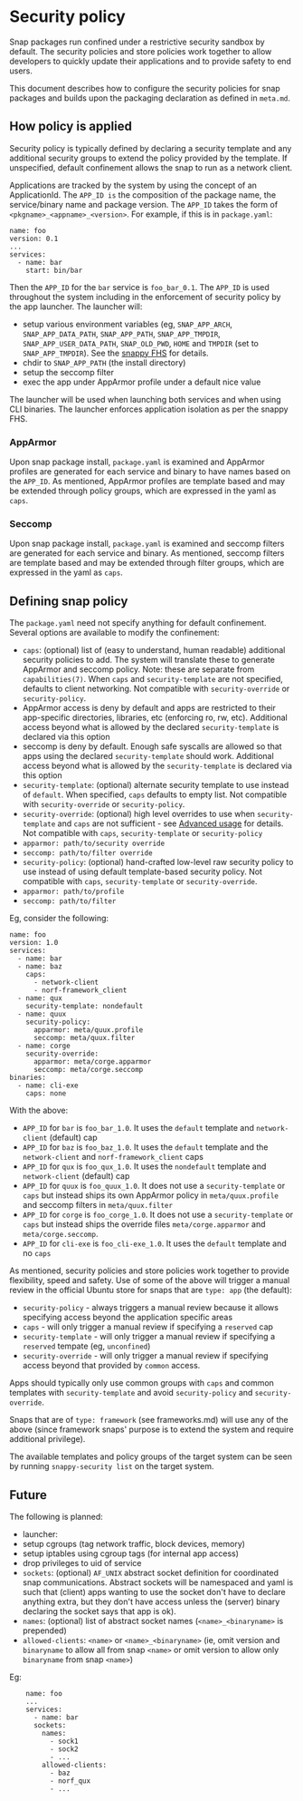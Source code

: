 # Security policy

Snap packages run confined under a restrictive security sandbox by default.
The security policies and store policies work together to allow developers to
quickly update their applications and to provide safety to end users.

This document describes how to configure the security policies for snap
packages and builds upon the packaging declaration as defined in `meta.md`.

## How policy is applied
Security policy is typically defined by declaring a security template and any
additional security groups to extend the policy provided by the template. If
unspecified, default confinement allows the snap to run as a network client.

Applications are tracked by the system by using the concept of an
ApplicationId. The `APP_ID is` the composition of the package name, the
service/binary name and package version. The `APP_ID` takes the form of
`<pkgname>_<appname>_<version>`. For example, if this is in `package.yaml`:

    name: foo
    version: 0.1
    ...
    services:
      - name: bar
        start: bin/bar

Then the `APP_ID` for the `bar` service is `foo_bar_0.1`. The `APP_ID` is used
throughout the system including in the enforcement of security policy by the
app launcher. The launcher will:

* setup various environment variables (eg, `SNAP_APP_ARCH`,
  `SNAP_APP_DATA_PATH`, `SNAP_APP_PATH`, `SNAP_APP_TMPDIR`,
  `SNAP_APP_USER_DATA_PATH`, `SNAP_OLD_PWD`, `HOME` and `TMPDIR` (set to
  `SNAP_APP_TMPDIR`). See the
   [snappy FHS](https://developer.ubuntu.com/en/snappy/guides/filesystem-layout/) for details.
* chdir to `SNAP_APP_PATH` (the install directory)
* setup the seccomp filter
* exec the app under AppArmor profile under a default nice value

The launcher will be used when launching both services and when using CLI
binaries. The launcher enforces application isolation as per the snappy FHS.

### AppArmor
Upon snap package install, `package.yaml` is examined and AppArmor profiles are
generated for each service and binary to have names based on the `APP_ID`.
As mentioned, AppArmor profiles are template based and may be extended through
policy groups, which are expressed in the yaml as `caps`.

### Seccomp
Upon snap package install, `package.yaml` is examined and seccomp filters are
generated for each service and binary. As mentioned, seccomp filters are
template based and may be extended through filter groups, which are expressed
in the yaml as `caps`.

## Defining snap policy

The `package.yaml` need not specify anything for default confinement. Several
options are available to modify the confinement:

* `caps`: (optional) list of (easy to understand, human readable) additional
  security policies to add. The system will translate these to generate
  AppArmor and seccomp policy. Note: these are separate from `capabilities(7)`.
  When `caps` and `security-template` are not specified, defaults to client
  networking. Not compatible with `security-override` or `security-policy`.
 * AppArmor access is deny by default and apps are restricted to their
   app-specific directories, libraries, etc (enforcing ro, rw, etc).
   Additional access beyond what is allowed by the declared `security-template`
   is declared via this option
 * seccomp is deny by default. Enough safe syscalls are allowed so that apps
   using the declared `security-template` should work. Additional access
   beyond what is allowed by the `security-template` is declared via this
   option
* `security-template`: (optional) alternate security template to use instead of
  `default`. When specified, `caps` defaults to empty list. Not compatible with
  `security-override` or `security-policy`.
* `security-override`: (optional) high level overrides to use when
  `security-template` and `caps` are not sufficient - see
  [Advanced usage](https://wiki.ubuntu.com/SecurityTeam/Specifications/SnappyConfinement)
  for details. Not compatible with `caps`, `security-template` or
  `security-policy`
 * `apparmor: path/to/security override`
 * `seccomp: path/to/filter override`
* `security-policy`: (optional) hand-crafted low-level raw security policy to
  use instead of using default template-based security policy. Not compatible
  with `caps`, `security-template` or `security-override`.
 * `apparmor: path/to/profile`
 * `seccomp: path/to/filter`

Eg, consider the following:

    name: foo
    version: 1.0
    services:
      - name: bar
      - name: baz
        caps:
          - network-client
          - norf-framework_client
      - name: qux
        security-template: nondefault
      - name: quux
        security-policy:
          apparmor: meta/quux.profile
          seccomp: meta/quux.filter
      - name: corge
        security-override:
          apparmor: meta/corge.apparmor
          seccomp: meta/corge.seccomp
    binaries:
      - name: cli-exe
        caps: none

With the above:

* `APP_ID` for `bar` is `foo_bar_1.0`. It uses the `default` template and
  `network-client` (default) cap
* `APP_ID` for `baz` is `foo_baz_1.0`. It uses the `default` template and the
  `network-client` and `norf-framework_client` caps
* `APP_ID` for `qux` is `foo_qux_1.0`. It uses the `nondefault` template and
  `network-client` (default) cap
* `APP_ID` for `quux` is `foo_quux_1.0`. It does not use a `security-template`
  or `caps` but instead ships its own AppArmor policy in `meta/quux.profile`
  and seccomp filters in `meta/quux.filter`
* `APP_ID` for `corge` is `foo_corge_1.0`. It does not use a
  `security-template` or `caps` but instead ships the override files
  `meta/corge.apparmor` and `meta/corge.seccomp`.
* `APP_ID` for `cli-exe` is `foo_cli-exe_1.0`. It uses the `default` template
  and no `caps`

As mentioned, security policies and store policies work together to provide
flexibility, speed and safety. Use of some of the above will trigger a manual
review in the official Ubuntu store for snaps that are `type: app` (the
default):

* `security-policy` - always triggers a manual review because it allows
  specifying access beyond the application specific areas
* `caps` - will only trigger a manual review if specifying a `reserved` cap
* `security-template` - will only trigger a manual review if specifying a
  `reserved` tempate (eg, `unconfined`)
* `security-override` - will only trigger a manual review if specifying access
  beyond that provided by `common` access.

Apps should typically only use common groups with `caps` and common templates
with `security-template` and avoid `security-policy` and `security-override`.

Snaps that are of `type: framework` (see frameworks.md) will use any of the
above (since framework snaps' purpose is to extend the system and require
additional privilege).

The available templates and policy groups of the target system can be seen by
running `snappy-security list` on the target system.

## Future
The following is planned:

* launcher:
 * setup cgroups (tag network traffic, block devices, memory)
 * setup iptables using cgroup tags (for internal app access)
 * drop privileges to uid of service
* `sockets`: (optional) `AF_UNIX` abstract socket definition for coordinated
  snap communications. Abstract sockets will be namespaced and yaml is such
  that (client) apps wanting to use the socket don't have to declare anything
  extra, but they don't have access unless the (server) binary declaring the
  socket says that app is ok).
 * `names`: (optional) list of abstract socket names (`<name>_<binaryname>` is
   prepended)
 * `allowed-clients`: `<name>` or `<name>_<binaryname>` (ie, omit
   version and `binaryname` to allow all from snap `<name>` or omit version
   to allow only `binaryname` from snap `<name>`)

 Eg:

        name: foo
        ...
        services:
          - name: bar
          sockets:
            names:
              - sock1
              - sock2
              - ...
            allowed-clients:
              - baz
              - norf_qux
              - ...
